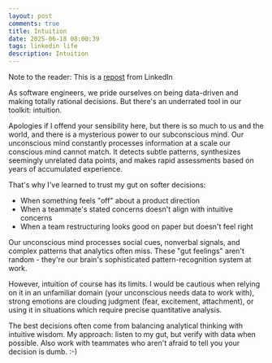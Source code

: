 ```yaml
---
layout: post
comments: true
title: Intuition
date: 2025-06-18 08:00:39
tags: linkedin life
description: Intuition
---
```


Note to the reader: This is a [repost](https://www.linkedin.com/posts/yewjinlim_as-software-engineers-we-pride-ourselves-activity-7311595226978992129-2yVD?utm_source=share&utm_medium=member_desktop&rcm=ACoAAAD4xmMBhqAf0RkmEot2NJkJA3gvq31H7Os) from LinkedIn

As software engineers, we pride ourselves on being data-driven and making totally rational decisions. But there's an underrated tool in our toolkit: intuition.

Apologies if I offend your sensibility here, but there is so much to us and the world, and there is a mysterious power to our subconscious mind. Our unconscious mind constantly processes information at a scale our conscious mind cannot match. It detects subtle patterns, synthesizes seemingly unrelated data points, and makes rapid assessments based on years of accumulated experience.

That's why I've learned to trust my gut on softer decisions:

- When something feels "off" about a product direction
- When a teammate's stated concerns doesn't align with intuitive concerns
- When a team restructuring looks good on paper but doesn't feel right

Our unconscious mind processes social cues, nonverbal signals, and complex patterns that analytics often miss. These "gut feelings" aren't random - they're our brain's sophisticated pattern-recognition system at work.

However, intuition of course has its limits. I would be cautious when relying on it in an unfamiliar domain (your unconscious needs data to work with), strong emotions are clouding judgment (fear, excitement, attachment), or using it in situations which require precise quantitative analysis.

The best decisions often come from balancing analytical thinking with intuitive wisdom. My approach: listen to my gut, but verify with data when possible. Also work with teammates who aren't afraid to tell you your decision is dumb. :-)
